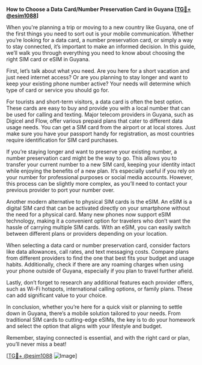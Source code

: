 **How to Choose a Data Card/Number Preservation Card in Guyana [[TG💪+ @esim1088](https://t.me/s/esim1088)]**

When you're planning a trip or moving to a new country like Guyana, one of the first things you need to sort out is your mobile communication. Whether you’re looking for a data card, a number preservation card, or simply a way to stay connected, it’s important to make an informed decision. In this guide, we’ll walk you through everything you need to know about choosing the right SIM card or eSIM in Guyana.

First, let’s talk about what you need. Are you here for a short vacation and just need internet access? Or are you planning to stay longer and want to keep your existing phone number active? Your needs will determine which type of card or service you should go for.

For tourists and short-term visitors, a data card is often the best option. These cards are easy to buy and provide you with a local number that can be used for calling and texting. Major telecom providers in Guyana, such as Digicel and Flow, offer various prepaid plans that cater to different data usage needs. You can get a SIM card from the airport or at local stores. Just make sure you have your passport handy for registration, as most countries require identification for SIM card purchases.

If you’re staying longer and want to preserve your existing number, a number preservation card might be the way to go. This allows you to transfer your current number to a new SIM card, keeping your identity intact while enjoying the benefits of a new plan. It’s especially useful if you rely on your number for professional purposes or social media accounts. However, this process can be slightly more complex, as you’ll need to contact your previous provider to port your number over.

Another modern alternative to physical SIM cards is the eSIM. An eSIM is a digital SIM card that can be activated directly on your smartphone without the need for a physical card. Many new phones now support eSIM technology, making it a convenient option for travelers who don’t want the hassle of carrying multiple SIM cards. With an eSIM, you can easily switch between different plans or providers depending on your location.

When selecting a data card or number preservation card, consider factors like data allowances, call rates, and text messaging costs. Compare plans from different providers to find the one that best fits your budget and usage habits. Additionally, check if there are any roaming charges when using your phone outside of Guyana, especially if you plan to travel further afield.

Lastly, don’t forget to research any additional features each provider offers, such as Wi-Fi hotspots, international calling options, or family plans. These can add significant value to your choice.

In conclusion, whether you’re here for a quick visit or planning to settle down in Guyana, there’s a mobile solution tailored to your needs. From traditional SIM cards to cutting-edge eSIMs, the key is to do your homework and select the option that aligns with your lifestyle and budget.

Remember, staying connected is essential, and with the right card or plan, you’ll never miss a beat! 

[[TG💪+ @esim1088](https://t.me/s/esim1088) ![Image](https://i.postimg.cc/Y0z9fWf4/image.png)]